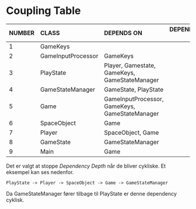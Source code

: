 # Coupling Table

| NUMBER | CLASS              | DEPENDS ON                                     | DEPENDENCY DEPTH |
| ------ |:-------------------| :----------------------------------------------|-----------------:|
| 1      | GameKeys           |                                                |                0 |
| 2      | GameInputProcessor | GameKeys                                       |                1 |
| 3      | PlayState          | Player, Gamestate, GameKeys, GameStateManager  |                4 |
| 4      | GameStateManager   | GameState, PlayState                           |                5 |
| 5      | Game               | GameInputProcessor, GameKeys, GameStateManager |                5 |
| 6      | SpaceObject        | Game                                           |                5 |
| 7      | Player             | SpaceObject, Game                              |                5 |
| 8      | GameState          | GameStateManager                               |                6 |
| 9      | Main               | Game                                           |                6 |

Det er valgt at stoppe *Dependency Depth* når de bliver cykliske. Et eksempel
kan ses nedenfor.
```
PlayState -> Player -> SpaceObject -> Game -> GameStateManager
```

Da GameStateManager fører tilbage til PlayState er denne dependency cyklisk.
